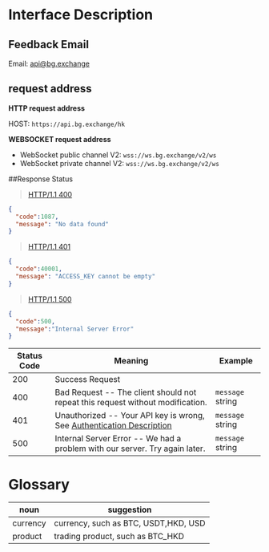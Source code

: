 # Interface Description

## Feedback Email

Email: <a href="mailto:api@bg.exchange" id="api-support">api@bg.exchange</a>

## request address
**HTTP request address**<br>

<a id="HTTP-HOST"></a>
HOST: `https://api.bg.exchange/hk`

**WEBSOCKET request address**

- WebSocket public channel V2<a id="WS_HOST_PUBLIC_V2"></a>: `wss://ws.bg.exchange/v2/ws`
- WebSocket private channel V2<a id="WS_HOST_PRIVATE_V2"></a>: `wss://ws.bg.exchange/v2/ws`


##Response Status

> <a name="ResonpseExample">[HTTP/1.1 400](#ERR1)</a>


```json
{
  "code":1087,
  "message": "No data found"
}
```


> <a name="ResonpseExample">[HTTP/1.1 401](#ERR2)</a>


```json
{
  "code":40001,
  "message": "ACCESS_KEY cannot be empty"
}
```

> <a name="ResonpseExample">[HTTP/1.1 500](#ERR1)</a>


```json
{
  "code":500,
  "message":"Internal Server Error"
}
```




Status Code | Meaning | Example
---------- | ------- | --------
200 | Success Request |
400 | Bad Request -- The client should not repeat this request without modification. | <code>message</code> string
401 | Unauthorized -- Your API key is wrong, See [Authentication Description](#auth) | <code>message</code> string
500 | Internal Server Error -- We had a problem with our server. Try again later. | <code>message</code> string


# Glossary
|noun|suggestion|
|---|---|
|currency| currency, such as BTC, USDT,HKD, USD|
|product|trading product, such as BTC_HKD|
